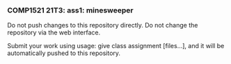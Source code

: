 ### COMP1521 21T3: ass1: minesweeper ###

Do not push changes to this repository directly.
Do not change the repository via the web interface.

Submit your work using usage: give class assignment [files...], and it will be automatically pushed to this repository.
